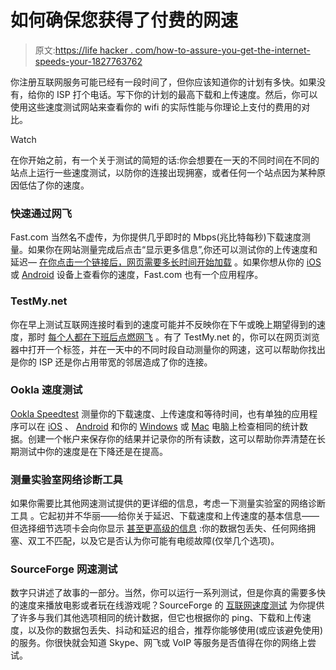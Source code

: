 # 如何确保您获得了付费的网速

> 原文:[https://life hacker . com/how-to-assure-you-get-the-internet-speeds-your-1827763762](https://lifehacker.com/how-to-make-sure-youre-getting-the-internet-speeds-your-1827763762)

你注册互联网服务可能已经有一段时间了，但你应该知道你的计划有多快。如果没有，给你的 ISP 打个电话。写下你的计划的最高下载和上传速度。然后，你可以使用这些速度测试网站来查看你的 wifi 的实际性能与你理论上支付的费用的对比。

Watch

在你开始之前，有一个关于测试的简短的话:你会想要在一天的不同时间在不同的站点上运行一些速度测试，以防你的连接出现拥塞，或者任何一个站点因为某种原因低估了你的速度。

### **快速通过网飞**

Fast.com 当然名不虚传，为你提供几乎即时的 Mbps(兆比特每秒)下载速度测量。如果你在网站测量完成后点击“显示更多信息”,你还可以测试你的上传速度和延迟— [在你点击一个链接后，网页需要多长时间开始加载](https://www.highspeedinternet.com/resources/bandwidth-vs-latency-what-is-the-difference/) 。如果你想从你的 [iOS](https://itunes.apple.com/us/app/fast-speed-test/id1133348139?mt=8) 或 [Android](https://play.google.com/store/apps/details?id=com.netflix.Speedtest&hl=en_US) 设备上查看你的速度，Fast.com 也有一个应用程序。

### **TestMy.net**

你在早上测试互联网连接时看到的速度可能并不反映你在下午或晚上期望得到的速度，那时 [每个人都在下班后点燃网飞](https://variety.com/2015/digital/news/netflix-bandwidth-usage-internet-traffic-1201507187/) 。有了 TestMy.net 的，你可以在网页浏览器中打开一个标签，并在一天中的不同时段自动测量你的网速，这可以帮助你找出是你的 ISP 还是你占用带宽的邻居造成了你的连接。

### **Ookla 速度测试**

[Ookla Speedtest](http://www.speedtest.net/run) 测量你的下载速度、上传速度和等待时间，也有单独的应用程序可以在 [iOS](https://itunes.apple.com/us/app/speedtest-by-ookla/id300704847?mt=8) 、 [Android](https://play.google.com/store/apps/details?id=org.zwanoo.android.speedtest) 和你的 [Windows](http://www.speedtest.net/apps/windows) 或 [Mac](https://itunes.apple.com/us/app/speedtest-by-ookla/id1153157709?mt=12) 电脑上检查相同的统计数据。创建一个帐户来保存你的结果并记录你的所有读数，这可以帮助你弄清楚在长期测试中你的速度是在下降还是在提高。

### **测量实验室网络诊断工具**

如果你需要比其他网速测试提供的更详细的信息，考虑一下测量实验室的网络诊断工具 。它起初并不华丽——给你关于延迟、下载速度和上传速度的基本信息——但选择细节选项卡会向你显示 [甚至更高级的信息](https://github.com/ndt-project/ndt/wiki/NDTTestMethodology) :你的数据包丢失、任何网络拥塞、双工不匹配，以及它是否认为你可能有电缆故障(仅举几个选项)。

### **SourceForge 网速测试**

数字只讲述了故事的一部分。当然，你可以运行一系列测试，但是你真的需要多快的速度来播放电影或者玩在线游戏呢？SourceForge 的 [互联网速度测试](https://sourceforge.net/speedtest/) 为你提供了许多与我们其他选项相同的统计数据，但它也根据你的 ping、下载和上传速度，以及你的数据包丢失、抖动和延迟的组合，推荐你能够使用(或应该避免使用)的服务。你很快就会知道 Skype、网飞或 VoIP 等服务是否值得在你的网络上尝试。